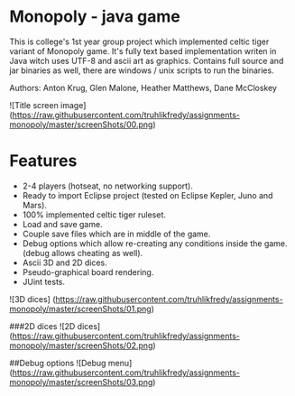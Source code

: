 # Monopoly - java game
This is college's 1st year group project which implemented celtic tiger variant of Monopoly game. It's fully text based implementation writen in Java witch uses UTF-8 and ascii art as graphics. Contains full source and jar binaries as well, there are windows / unix scripts to run the binaries.

Authors: Anton Krug, Glen Malone, Heather Matthews, Dane McCloskey

![Title screen image]
(https://raw.githubusercontent.com/truhlikfredy/assignments-monopoly/master/screenShots/00.png)

# Features
* 2-4 players (hotseat, no networking support).
* Ready to import Eclipse project (tested on Eclipse Kepler, Juno and Mars).
* 100% implemented celtic tiger ruleset.
* Load and save game.
* Couple save files which are in middle of the game.
* Debug options which allow re-creating any conditions inside the game. (debug allows cheating as well).
* Ascii 3D and 2D dices.
* Pseudo-graphical board rendering.
* JUint tests.

![3D dices]
(https://raw.githubusercontent.com/truhlikfredy/assignments-monopoly/master/screenShots/01.png)

###2D dices
![2D dices]
(https://raw.githubusercontent.com/truhlikfredy/assignments-monopoly/master/screenShots/02.png)

##Debug options
![Debug menu]
(https://raw.githubusercontent.com/truhlikfredy/assignments-monopoly/master/screenShots/03.png)

